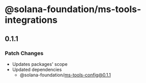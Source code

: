 # @solana-foundation/ms-tools-integrations

## 0.1.1

### Patch Changes

- Updates packages' scope
- Updated dependencies
  - @solana-foundation/ms-tools-config@0.1.1
